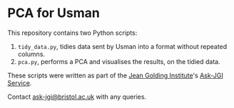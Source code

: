 # PCA for Usman

This repository contains two Python scripts:
1. `tidy_data.py`, tidies data sent by Usman into a format without repeated columns.
2. `pca.py`, performs a PCA and visualises the results, on the tidied data.

These scripts were written as part of the [Jean Golding Institute](https://www.bristol.ac.uk/golding/)'s [Ask-JGI Service](https://www.bristol.ac.uk/golding/ask-jgi/).

Contact [ask-jgi@bristol.ac.uk](mailto:ask-jgi@bristol.ac.uk) with any queries.

